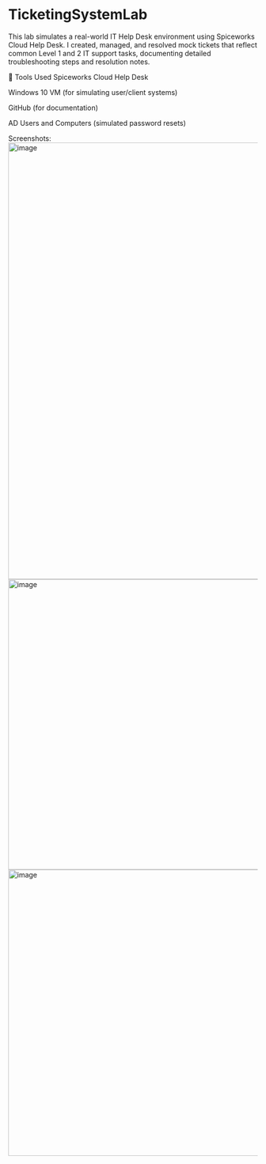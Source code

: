 # TicketingSystemLab
This lab simulates a real-world IT Help Desk environment using Spiceworks Cloud Help Desk. I created, managed, and resolved mock tickets that reflect common Level 1 and 2 IT support tasks, documenting detailed troubleshooting steps and resolution notes.

🔧 Tools Used
Spiceworks Cloud Help Desk

Windows 10 VM (for simulating user/client systems)

GitHub (for documentation)

AD Users and Computers (simulated password resets)

Screenshots:
<img width="1879" height="883" alt="image" src="https://github.com/user-attachments/assets/64456746-b488-4486-b3de-11f887538a20" />
<img width="1277" height="587" alt="image" src="https://github.com/user-attachments/assets/eca62155-d98a-4b30-9fb4-1b763cace7e0" />
<img width="1253" height="579" alt="image" src="https://github.com/user-attachments/assets/e1b29c0b-5eaa-4b5f-8397-08443c7793a4" />

